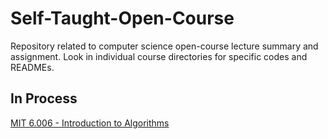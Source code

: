 # Self-Taught-Open-Course
Repository related to computer science open-course lecture summary and assignment. Look in individual course directories for specific codes and READMEs.

## In Process

[MIT 6.006 - Introduction to Algorithms](https://github.com/NervousOrange/Self-Taught-Open-Course/raw/main/MIT%206.006%20-%20Introduction%20to%20Algorithms)

